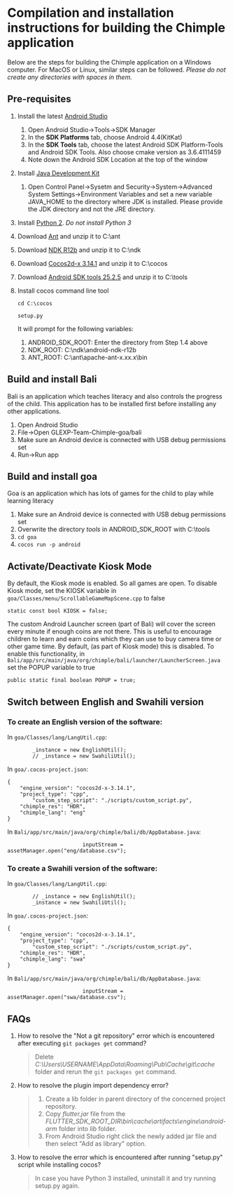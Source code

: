 # Compilation and installation instructions for building the Chimple application
Below are the steps for building the Chimple application on a Windows computer. For MacOS or Linux, similar steps can be followed.
*Please do not create any directories with spaces in them.*
## Pre-requisites
1. Install the latest [Android Studio](https://developer.android.com/studio)
    1. Open Android Studio->Tools->SDK Manager
    2. In the **SDK Platforms** tab, choose Android 4.4(KitKat)
    3. In the **SDK Tools** tab, choose the latest Android SDK Platform-Tools and Android SDK Tools. Also choose cmake version as 3.6.4111459
    4. Note down the Android SDK Location at the top of the window
2. Install [Java Development Kit](https://www.oracle.com/technetwork/java/javase/downloads/jdk8-downloads-2133151.html)
    1. Open Control Panel->Sysetm and Security->System->Advanced System Settings->Environment Variables and set a new variable JAVA_HOME to the directory where JDK is installed. Please provide the JDK directory and not the JRE directory.
3. Install [Python 2](https://www.python.org/downloads/release/python-2716/). *Do not install Python 3*
4. Download [Ant](https://ant.apache.org/bindownload.cgi) and unzip it to C:\ant
5. Download [NDK R12b](https://dl.google.com/android/repository/android-ndk-r12b-windows-x86_64.zip) and unzip it to C:\ndk
6. Download [Cocos2d-x 3.14.1](https://digitalocean.cocos2d-x.org/Cocos2D-X/cocos2d-x-3.14.1.zip) and unzip it to C:\cocos
7. Download [Android SDK tools 25.2.5](https://dl.google.com/android/repository/tools_r25.2.5-windows.zip) and unzip it to C:\tools
8. Install cocos command line tool

    `cd C:\cocos`
    
    `setup.py`
    
    It will prompt for the following variables:
    1. ANDROID_SDK_ROOT: Enter the directory from Step 1.4 above
    2. NDK_ROOT: C:\ndk\android-ndk-r12b
    3. ANT_ROOT: C:\ant\apache-ant-x.xx.x\bin
## Build and install Bali
Bali is an application which teaches literacy and also controls the progress of the child. This application has to be installed first before installing any other applications.
1. Open Android Studio
2. File->Open GLEXP-Team-Chimple-goa/bali
3. Make sure an Android device is connected with USB debug permissions set
3. Run->Run app
## Build and install goa
Goa is an application which has lots of games for the child to play while learning literacy
1. Make sure an Android device is connected with USB debug permissions set
2. Overwrite the directory *tools* in ANDROID_SDK_ROOT with C:\tools
3. `cd goa`
4. `cocos run -p android`
## Activate/Deactivate Kiosk Mode
By default, the Kiosk mode is enabled. So all games are open. To disable Kiosk mode, set the KIOSK variable in 
`goa/Classes/menu/ScrollableGameMapScene.cpp` to false

``static const bool KIOSK = false;``

The custom Android Launcher screen (part of Bali) will cover the screen every minute if enough coins are not there. This is useful to encourage children to learn and earn coins which they can use to buy camera time or other game time. By default, (as part of Kiosk mode) this is disabled. To enable this functionality, in `Bali/app/src/main/java/org/chimple/bali/launcher/LauncherScreen.java` set the POPUP variable to true

``public static final boolean POPUP = true;``

## Switch between English and Swahili version
### To create an English version of the software:
In `goa/Classes/lang/LangUtil.cpp`:
```
        _instance = new EnglishUtil();
        // _instance = new SwahiliUtil();
```
In `goa/.cocos-project.json`:
```
{
    "engine_version": "cocos2d-x-3.14.1", 
    "project_type": "cpp",
        "custom_step_script": "./scripts/custom_script.py",
    "chimple_res": "HDR",
    "chimple_lang": "eng"
}
```
In `Bali/app/src/main/java/org/chimple/bali/db/AppDatabase.java`:
```
                        inputStream = assetManager.open("eng/database.csv");
```

### To create a Swahili version of the software:
In `goa/Classes/lang/LangUtil.cpp`:
```
        // _instance = new EnglishUtil();
        _instance = new SwahiliUtil();
```
In `goa/.cocos-project.json`:
```
{
    "engine_version": "cocos2d-x-3.14.1", 
    "project_type": "cpp",
        "custom_step_script": "./scripts/custom_script.py",
    "chimple_res": "HDR",
    "chimple_lang": "swa"
}
```
In `Bali/app/src/main/java/org/chimple/bali/db/AppDatabase.java`:
```
                        inputStream = assetManager.open("swa/database.csv");
```

## FAQs
1. How to resolve the "Not a git repository" error which is encountered after executing `git packages get` command?

  	> Delete _C:\Users\USERNAME\AppData\Roaming\Pub\Cache\git\cache_ folder and rerun the `git packages get` command.
2. How to resolve the plugin import dependency error?
	
   > 1. Create a lib folder in parent directory of the concerned project repository.
   > 2. Copy _flutter.jar_ file from the _FLUTTER_SDK_ROOT_DIR\bin\cache\artifacts\engine\android-arm_ folder into _lib_ folder.
   > 3. From Android Studio right click the newly added jar file and then select "Add as library" option.
3. How to resolve the error which is encountered after running "setup.py" script while installing cocos?

    > In case you have Python 3 installed, uninstall it and try running setup.py again.
